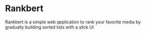 # Rankbert
Rankbert is a simple web application to rank your favorite media by gradually building sorted lists with a slick UI 
